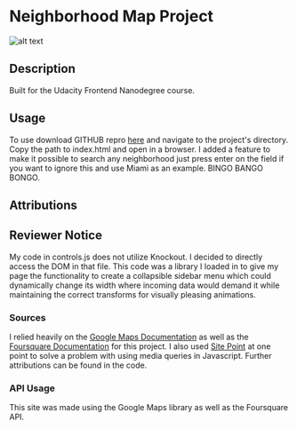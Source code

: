 # Neighborhood Map Project

![alt text](https://cloud.githubusercontent.com/assets/7547478/20014921/82c7b392-a28f-11e6-9ac9-d351d6b7d0d3.png "Project Images")

## Description
Built for the Udacity Frontend Nanodegree course.
## Usage
To use download GITHUB repro [here](https://github.com/Jtechent/NeighborhoodProject) and navigate to the project's directory. Copy the path to index.html and open in a browser. I added a feature to make it possible to search any neighborhood just press enter on the field if you want to ignore this and use Miami as an example. BINGO BANGO BONGO.
## Attributions

## Reviewer Notice
My code in controls.js does not utilize Knockout. I decided to directly access the DOM in that file. This code was a library I loaded in to give my page the functionality to create a collapsible sidebar menu which could dynamically change its width where incoming data would demand it while maintaining the correct transforms for visually pleasing animations.

### Sources
I relied heavily on the [Google Maps Documentation](https://developers.google.com/maps/documentation/javascript/tutorial) as well as the [Foursquare Documentation](https://developer.foursquare.com/overview/) for this project. I also used [Site Point]() at one point to solve a problem with using media queries in Javascript. Further attributions can be found in the code.
### API Usage
This site was made using the Google Maps library as well as the Foursquare API.
